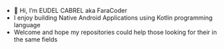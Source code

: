 - 👋 Hi, I’m EUDEL CABREL aka FaraCoder
- I enjoy building Native Android Applications using Kotlin programming language
- Welcome and hope my repositories could help those looking for their in the same fields

